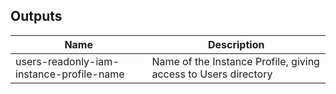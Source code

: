 
## Outputs

| Name | Description |
|------|-------------|
| users-readonly-iam-instance-profile-name | Name of the Instance Profile, giving access to Users directory |

